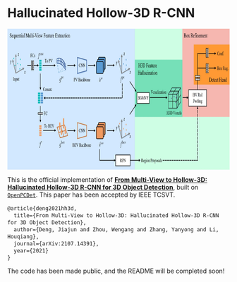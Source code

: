 # Hallucinated Hollow-3D R-CNN
<p align="center"> <img src='docs/framework.jpg' align="center" height="320px"> </p>

This is the official implementation of [**From Multi-View to Hollow-3D: Hallucinated Hollow-3D R-CNN for 3D Object Detection**](http://arxiv.org/abs/2107.14391), built on [`OpenPCDet`](https://github.com/open-mmlab/OpenPCDet). This paper has been accepted by IEEE TCSVT.

    @article{deng2021hh3d,
      title={From Multi-View to Hollow-3D: Hallucinated Hollow-3D R-CNN for 3D Object Detection},
      author={Deng, Jiajun and Zhou, Wengang and Zhang, Yanyong and Li, Houqiang},
      journal={arXiv:2107.14391},
      year={2021}
    }

The code has been made public, and the README will be completed soon!

